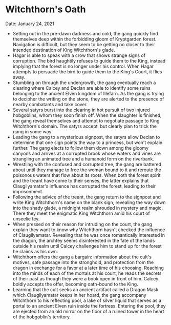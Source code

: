 # Witchthorn's Oath

Date: January 24, 2021

- Setting out in the pre-dawn darkness and cold, the gang quickly find themselves deep within the forbidding gloom of Kryptgarden forest. Navigation is difficult, but they seem to be getting no closer to their intended destination of King Witchthorn's glade.
- Hagar is able to speak with a crow that shows strange signs of corruption. The bird haughtily refuses to guide them to the King, instead implying that the forest is no longer under his control. When Hagar attempts to persuade the bird to guide them to the King's Court, it flies away.
- Stumbling on through the undergrowth, the gang eventually reach a clearing where Calcey and Declan are able to identify some ruins belonging to the ancient Elven kingdom of Illefarn. As the gang is trying to decipher the writing on the stone, they are alerted to the presence of nearby combatants and take cover.
- Several satyrs burst into the clearing in hot pursuit of two injured hobgoblins, whom they soon finish off. When the slaughter is finished, the gang reveal themselves and attempt to negotiate passage to King Witchthorn's domain. The satyrs accept, but clearly plan to trick the gang in some way.
- Leading the gang to a mysterious signpost, the satyrs allow Declan to determine that one sign points the way to a princess, but won't explain further. The gang elects to follow them down among the gloomy canyons and arrives at a corrupted brook whose waters and vines are strangling an animated tree and a humanoid form on the riverbank.
- Wrestling with the confused and corrupted tree, the gang are battered about until they manage to free the woman bound to it and reroute the poisonous waters that flow about its roots. When both the forest spirit and the treant have come to their senses, the latter explains that Claugilyamatar's influence has corrupted the forest, leading to their imprisonment.
- Following the advice of the treant, the gang return to the signpost and write King Witchthorn's name on the blank sign, revealing the way down into the shady glade, a midnight realm shrouded in mystery and magic. There they meet the enigmatic King Witchthorn amid his court of unseelie fey.
- When pressed on their reason for intruding on the court, the gang explain they want to know why Witchthorn hasn't checked the influence of Claugilyamatar. Revealing that he was once romantically interested in the dragon, the archfey seems disinterested in the fate of the lands outside his realm until Calcey challenges him to stand up for the forest he claims as his own.
- Witchthorn offers the gang a bargain: information about the cult's motives, safe passage into the stronghold, and protection from the dragon in exchange for a favor at a later time of his choosing. Reaching into the minds of each of the mortals at his court, he reads the secrets of their past as though they were a book open in front of him. Calcey boldly accepts the offer, becoming oath-bound to the King.
- Learning that the cult seeks an ancient artifact called a Dragon Mask which Claugilyamatar keeps in her hoard, the gang accompany Witchthorn to his reflecting pool, a lake of silver liquid that serves as a portal to an ancient Elven ruin inside the fortress. Entering the pool, they are ejected from an old mirror on the floor of a ruined tower in the heart of the hobgoblin's territory.